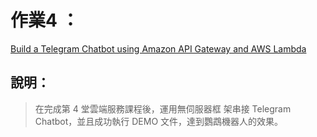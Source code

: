 # 作業4 ：
[Build a Telegram Chatbot using Amazon API Gateway and AWS Lambda](https://youtu.be/b1KHIJZ1-OQ)
## 說明：
> 在完成第 4 堂雲端服務課程後，運用無伺服器框
> 架串接 Telegram Chatbot，並且成功執行 DEMO
> 文件，達到鸚鵡機器人的效果。
